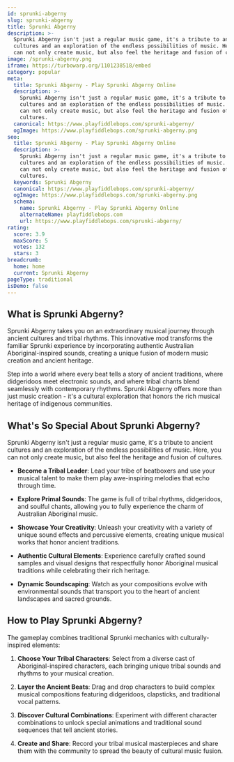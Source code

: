 ```yaml
---
id: sprunki-abgerny
slug: sprunki-abgerny
title: Sprunki Abgerny
description: >-
  Sprunki Abgerny isn't just a regular music game, it's a tribute to ancient
  cultures and an exploration of the endless possibilities of music. Here, you
  can not only create music, but also feel the heritage and fusion of cultures.
image: /sprunki-abgerny.png
iframe: https://turbowarp.org/1101238518/embed
category: popular
meta:
  title: Sprunki Abgerny - Play Sprunki Abgerny Online
  description: >-
    Sprunki Abgerny isn't just a regular music game, it's a tribute to ancient
    cultures and an exploration of the endless possibilities of music. Here, you
    can not only create music, but also feel the heritage and fusion of
    cultures.
  canonical: https://www.playfiddlebops.com/sprunki-abgerny/
  ogImage: https://www.playfiddlebops.com/sprunki-abgerny.png
seo:
  title: Sprunki Abgerny - Play Sprunki Abgerny Online
  description: >-
    Sprunki Abgerny isn't just a regular music game, it's a tribute to ancient
    cultures and an exploration of the endless possibilities of music. Here, you
    can not only create music, but also feel the heritage and fusion of
    cultures.
  keywords: Sprunki Abgerny
  canonical: https://www.playfiddlebops.com/sprunki-abgerny/
  ogImage: https://www.playfiddlebops.com/sprunki-abgerny.png
  schema:
    name: Sprunki Abgerny - Play Sprunki Abgerny Online
    alternateName: playfiddlebops.com
    url: https://www.playfiddlebops.com/sprunki-abgerny/
rating:
  score: 3.9
  maxScore: 5
  votes: 132
  stars: 3
breadcrumb:
  home: home
  current: Sprunki Abgerny
pageType: traditional
isDemo: false
---
```


## What is Sprunki Abgerny?

Sprunki Abgerny takes you on an extraordinary musical journey through ancient cultures and tribal rhythms. This innovative mod transforms the familiar Sprunki experience by incorporating authentic Australian Aboriginal-inspired sounds, creating a unique fusion of modern music creation and ancient heritage.

Step into a world where every beat tells a story of ancient traditions, where didgeridoos meet electronic sounds, and where tribal chants blend seamlessly with contemporary rhythms. Sprunki Abgerny offers more than just music creation - it's a cultural exploration that honors the rich musical heritage of indigenous communities.

## What's So Special About Sprunki Abgerny?

Sprunki Abgerny isn't just a regular music game, it's a tribute to ancient cultures and an exploration of the endless possibilities of music. Here, you can not only create music, but also feel the heritage and fusion of cultures.

- **Become a Tribal Leader**: Lead your tribe of beatboxers and use your musical talent to make them play awe-inspiring melodies that echo through time.

- **Explore Primal Sounds**: The game is full of tribal rhythms, didgeridoos, and soulful chants, allowing you to fully experience the charm of Australian Aboriginal music.

- **Showcase Your Creativity**: Unleash your creativity with a variety of unique sound effects and percussive elements, creating unique musical works that honor ancient traditions.

- **Authentic Cultural Elements**: Experience carefully crafted sound samples and visual designs that respectfully honor Aboriginal musical traditions while celebrating their rich heritage.

- **Dynamic Soundscaping**: Watch as your compositions evolve with environmental sounds that transport you to the heart of ancient landscapes and sacred grounds.

## How to Play Sprunki Abgerny?

The gameplay combines traditional Sprunki mechanics with culturally-inspired elements:

1. **Choose Your Tribal Characters**: Select from a diverse cast of Aboriginal-inspired characters, each bringing unique tribal sounds and rhythms to your musical creation.

1. **Layer the Ancient Beats**: Drag and drop characters to build complex musical compositions featuring didgeridoos, clapsticks, and traditional vocal patterns.

1. **Discover Cultural Combinations**: Experiment with different character combinations to unlock special animations and traditional sound sequences that tell ancient stories.

1. **Create and Share**: Record your tribal musical masterpieces and share them with the community to spread the beauty of cultural music fusion.
